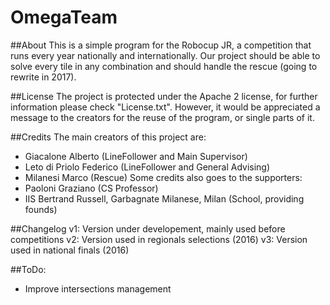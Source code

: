 # OmegaTeam

##About
This is a simple program for the Robocup JR, a competition that runs every year nationally and internationally. Our project should be able to solve every tile in any combination and should handle the rescue (going to rewrite in 2017).

##License
The project is protected under the Apache 2 license, for further information please check "License.txt". However, it would be appreciated a message to the creators for the reuse of the program, or single parts of it.

##Credits
The main creators of this project are:
- Giacalone Alberto (LineFollower and Main Supervisor)
- Leto di Priolo Federico (LineFollower and General Advising)
- Milanesi Marco (Rescue)
Some credits also goes to the supporters:
- Paoloni Graziano (CS Professor)
- IIS Bertrand Russell, Garbagnate Milanese, Milan (School, providing founds)

##Changelog
v1: Version under developement, mainly used before competitions
v2: Version used in regionals selections (2016)
v3: Version used in national finals (2016)

##ToDo:
- Improve intersections management